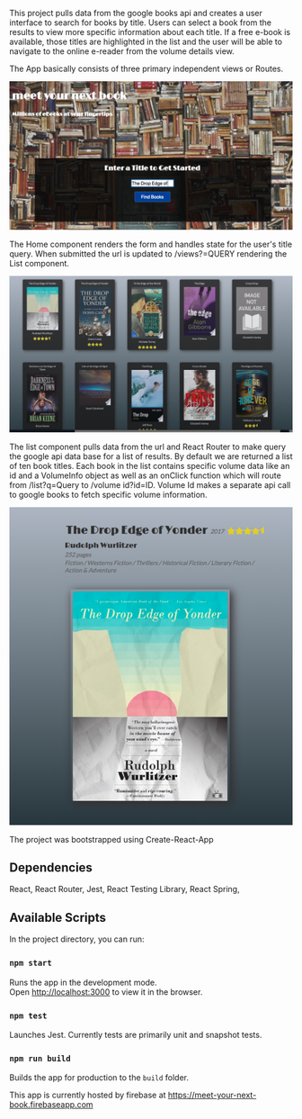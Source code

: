This project pulls data from the google books api and creates a user interface to search for books by title. Users can select a book from the results to view more specific information about each title. If a free e-book is available, those titles are highlighted in the list and the user will be able to navigate to the online e-reader from the volume details view.

The App basically consists of three primary independent views or Routes.

![home component](https://github.com/MichaelAdamBerry/free_the_book/blob/master/readMe-assets/home.png)

The Home component renders the form and handles state for the user's title query. When submitted the url is updated to /views?=QUERY rendering the List component.

![list component](https://github.com/MichaelAdamBerry/free_the_book/blob/master/readMe-assets/list.png)

The list component pulls data from the url and React Router to make query the google api data base for a list of results. By default we are returned a list of ten book titles. Each book in the list contains specific volume data like an id and a VolumeInfo object as well as an onClick function which will route from /list?q=Query to /volume id?id=ID. Volume Id makes a separate api call to google books to fetch specific volume information.

![volume component](https://github.com/MichaelAdamBerry/free_the_book/blob/master/readMe-assets/volume.png)

The project was bootstrapped using Create-React-App

## Dependencies

React, React Router, Jest, React Testing Library, React Spring,

## Available Scripts

In the project directory, you can run:

### `npm start`

Runs the app in the development mode.<br>
Open [http://localhost:3000](http://localhost:3000) to view it in the browser.

### `npm test`

Launches Jest. Currently tests are primarily unit and snapshot tests.

### `npm run build`

Builds the app for production to the `build` folder.<br>

This app is currently hosted by firebase at https://meet-your-next-book.firebaseapp.com


